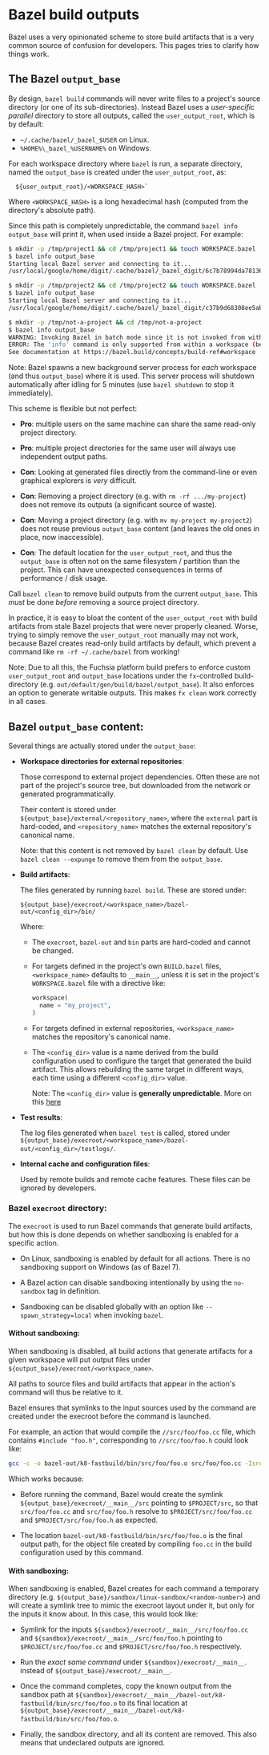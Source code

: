 # Bazel build outputs

Bazel uses a very opinionated scheme to store build artifacts that is a very
common source of confusion for developers. This pages tries to clarify how
things work.

## The Bazel `output_base`

By design, `bazel build` commands will never write files to a project's source
directory (or one of its sub-directories). Instead Bazel uses a _user-specific_
_parallel_ directory to store all outputs, called the `user_output_root`, which
is by default:

- `~/.cache/bazel/_bazel_$USER` on Linux.
- `%HOME%\_bazel_%USERNAME%` on Windows.

For each workspace directory where `bazel` is run, a separate directory, named
the `output_base` is created under the `user_output_root`, as:

```
  ${user_output_root}/<WORKSPACE_HASH>`
```

Where `<WORKSPACE_HASH>` is a long hexadecimal hash (computed from the
directory's absolute path).

Since this path is completely unpredictable, the command
`bazel info output_base` will print it, when used inside a Bazel project.
For example:

```sh
$ mkdir -p /tmp/project1 && cd /tmp/project1 && touch WORKSPACE.bazel
$ bazel info output_base
Starting local Bazel server and connecting to it...
/usr/local/google/home/digit/.cache/bazel/_bazel_digit/6c7b78994da78136b5cb6b7607361ad3

$ mkdir -p /tmp/project2 && cd /tmp/project2 && touch WORKSPACE.bazel
$ bazel info output_base
Starting local Bazel server and connecting to it...
/usr/local/google/home/digit/.cache/bazel/_bazel_digit/c37b9d68308ee5abe2f781dd38b733b9

$ mkdir -p /tmp/not-a-project && cd /tmp/not-a-project
$ bazel info output_base
WARNING: Invoking Bazel in batch mode since it is not invoked from within a workspace (below a directory having a WORKSPACE file).
ERROR: The 'info' command is only supported from within a workspace (below a directory having a WORKSPACE file).
See documentation at https://bazel.build/concepts/build-ref#workspace
```

Note: Bazel spawns a new background server process for _each_ workspace
(and thus `output_base`) where it is used. This server process will shutdown
automatically after idling for 5 minutes (use `bazel shutdown` to stop it
immediately).

This scheme is flexible but not perfect:

- **Pro**: multiple users on the same machine can share the same read-only
  project directory.

- **Pro**: multiple project directories for the same user will always use
  independent output paths.

- **Con**: Looking at generated files directly from the command-line or even
  graphical explorers is _very_ difficult.

- **Con**: Removing a project directory (e.g. with `rm -rf .../my-project`)
  does not remove its outputs (a significant source of waste).

- **Con**: Moving a project directory (e.g. with `mv my-project my-project2`)
  does not reuse previous `output_base` content (and leaves the old ones in
  place, now inaccessible).

- **Con**: The default location for the `user_output_root`, and thus the
  `output_base` is often not on the same filesystem / partition than the
  project. This can have unexpected consequences in terms of performance / disk
  usage.

Call `bazel clean` to remove build outputs from the current `output_base`.
This _must_ be done _before_ removing a source project directory.

In practice, it is easy to bloat the content of the `user_output_root` with
build artifacts from stale Bazel projects that were never properly cleaned.
Worse, trying to simply remove the `user_output_root` manually may not work,
because Bazel creates read-only build artifacts by default, which prevent a
command like `rm -rf ~/.cache/bazel` from working!

Note: Due to all this, the Fuchsia platform build prefers to enforce custom
`user_output_root` and `output_base` locations under the `fx`-controlled
build-directory (e.g. `out/default/gen/build/bazel/output_base`). It also
enforces an option to generate writable outputs. This makes `fx clean` work
correctly in all cases.

## Bazel `output_base` content:

Several things are actually stored under the `output_base`:

- **Workspace directories for external repositories**:

  Those correspond to external project dependencies. Often these are not part of
  the project's source tree, but downloaded from the network or generated
  programmatically.

  Their content is stored under `${output_base}/external/<repository_name>`,
  where the `external` part is hard-coded, and `<repository_name>` matches the
  external repository's canonical name.

  Note: that this content is not removed by `bazel clean` by default.
  Use `bazel clean --expunge` to remove them from the `output_base`.

- **Build artifacts**:

  The files generated by running `bazel build`. These are stored under:

  ```
  ${output_base}/execroot/<workspace_name>/bazel-out/<config_dir>/bin/
  ```

  Where:

  - The `execroot`, `bazel-out` and `bin` parts are hard-coded and cannot be
    changed.

  - For targets defined in the project's own `BUILD.bazel` files,
    `<workspace_name>` defaults to `__main__`, unless it is set in the project's
    `WORKSPACE.bazel` file with a directive like:

    ```py
    workspace(
      name = "my_project",
    )
    ```

  - For targets defined in external repositories, `<workspace_name>` matches
    the repository's canonical name.

  - The `<config_dir>` value is a name derived from the build configuration used
    to configure the target that generated the build artifact. This allows
    rebuilding the same target in different ways, each time using a different
    `<config_dir>` value.

    Note: The `<config_dir>` value is **generally unpredictable**. More on this [here][bazel-config-dirs]

- **Test results**:

  The log files generated when `bazel test` is called, stored under
  `${output_base}/execroot/<workspace_name>/bazel-out/<config_dir>/testlogs/`.

- **Internal cache and configuration files**:

  Used by remote builds and remote cache features. These files can be ignored by
  developers.


### Bazel `execroot` directory:

The `execroot` is used to run Bazel commands that generate build artifacts,
but how this is done depends on whether sandboxing is enabled for a specific action.

- On Linux, sandboxing is enabled by default for all actions.
  There is no sandboxing support on Windows (as of Bazel 7).

- A Bazel action can disable sandboxing intentionally by using the
  `no-sandbox` tag in definition.

- Sandboxing can be disabled globally with an option like
  `--spawn_strategy=local` when invoking `bazel`.

#### Without sandboxing:

When sandboxing is disabled, all build actions that generate artifacts for
a given workspace will put output files under
`${output_base}/execroot/<workspace_name>`.

All paths to source files and build artifacts that appear in the action's
command will thus be relative to it.

Bazel ensures that symlinks to the input sources used by the command are
created under the execroot before the command is launched.

For example, an action that would compile the `//src/foo/foo.cc` file,
which contains `#include "foo.h"`, corresponding to `//src/foo/foo.h` could
look like:

```sh
gcc -c -o bazel-out/k8-fastbuild/bin/src/foo/foo.o src/foo/foo.cc -Isrc/foo
```

Which works because:

- Before running the command, Bazel would create the symlink
  `${output_base}/execroot/__main__/src` pointing to `$PROJECT/src`,
  so that `src/foo/foo.cc` and `src/foo/foo.h` resolve to
  `$PROJECT/src/foo/foo.cc` and `$PROJECT/src/foo/foo.h` as expected.

- The location `bazel-out/k8-fastbuild/bin/src/foo/foo.o` is the final
  output path, for the object file created by compiling `foo.cc` in the
  build configuration used by this command.

#### With sandboxing:

When sandboxing is enabled, Bazel creates for each command a temporary
directory (e.g. `${output_base}/sandbox/linux-sandbox/<random-number>`)
and will create a symlink tree to mimic the execroot layout under it, but
only for the inputs it know about. In this case, this would look like:

- Symlink for the inputs `${sandbox}/execroot/__main__/src/foo/foo.cc`
  and `${sandbox}/execroot/__main__/src/foo/foo.h` pointing to
  `$PROJECT/src/foo/foo.cc` and `$PROJECT/src/foo/foo.h` respectively.

- Run the _exact same command_ under `${sandbox}/execroot/__main__`.
  instead of `${output_base}/execroot/__main__`.

- Once the command completes, copy the known output from the sandbox path at
  `${sandbox}/execroot/__main__/bazel-out/k8-fastbuild/bin/src/foo/foo.o`
  to its final location at
  `${output_base}/execroot/__main__/bazel-out/k8-fastbuild/bin/src/foo/foo.o`.

- Finally, the sandbox directory, and all its content are removed. This also
  means that undeclared outputs are ignored.

[bazel-config-dirs]: /docs/development/build/bazel_concepts/build_configurations.md
